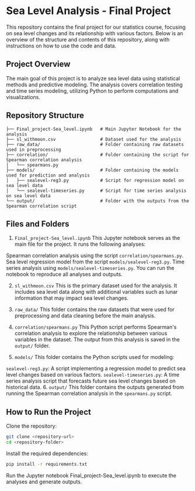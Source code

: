 <h1>Sea Level Analysis - Final Project</h1>
This repository contains the final project for our statistics course, focusing on sea level changes and its relationship with various factors. Below is an overview of the structure and contents of this repository, along with instructions on how to use the code and data.

<h2>Project Overview</h2>
The main goal of this project is to analyze sea level data using statistical methods and predictive modeling. The analysis covers correlation testing and time series modeling, utilizing Python to perform computations and visualizations.

<h2>Repository Structure</h2>

```
├── Final_project-Sea_level.ipynb   # Main Jupyter Notebook for the analysis
├── sl_withmoon.csv                 # Dataset used for the analysis
├── raw_data/                       # Folder containing raw datasets used in preprocessing
├── correlation/                    # Folder containing the script for Spearman correlation analysis
│   └── spearmans.py
├── models/                         # Folder containing the models used for prediction and analysis
│   ├── sealevel-reg3.py            # Script for regression model on sea level data
│   └── sealevel-timeseries.py      # Script for time series analysis on sea level data
└── output/                         # Folder with the outputs from the Spearman correlation script
```

<h2>Files and Folders</h2>

1. `Final_project-Sea_level.ipynb`
This Jupyter notebook serves as the main file for the project. It runs the following analyses:

Spearman correlation analysis using the script `correlation/spearmans.py`.
Sea level regression model from the script `models/sealevel-reg3.py`.
Time series analysis using `models/sealevel-timeseries.py`.
You can run the notebook to reproduce all analyses and outputs.

2. `sl_withmoon.csv`
This is the primary dataset used for the analysis. It includes sea level data along with additional variables such as lunar information that may impact sea level changes.

3. `raw_data/`
This folder contains the raw datasets that were used for preprocessing and data cleaning before the main analysis.

4. `correlation/spearmans.py`
This Python script performs Spearman's correlation analysis to explore the relationship between various variables in the dataset. The output from this analysis is saved in the `output/` folder.

5. `models/`
This folder contains the Python scripts used for modeling:

`sealevel-reg3.py`: A script implementing a regression model to predict sea level changes based on various factors.
`sealevel-timeseries.py`: A time series analysis script that forecasts future sea level changes based on historical data.
6. `output/`
This folder contains the outputs generated from running the Spearman correlation analysis in the `spearmans.py` script.

<h2>How to Run the Project</h2>

Clone the repository:
```bash
git clone <repository-url>
cd <repository-folder>
```
Install the required dependencies:
```bash
pip install -r requirements.txt
```
Run the Jupyter notebook Final_project-Sea_level.ipynb to execute the analyses and generate outputs.
